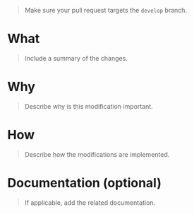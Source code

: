 > Make sure your pull request targets the `develop` branch.

# What

> Include a summary of the changes.


# Why

> Describe why is this modification important.


# How

> Describe how the modifications are implemented.


# Documentation (optional)

> If applicable, add the related documentation.
